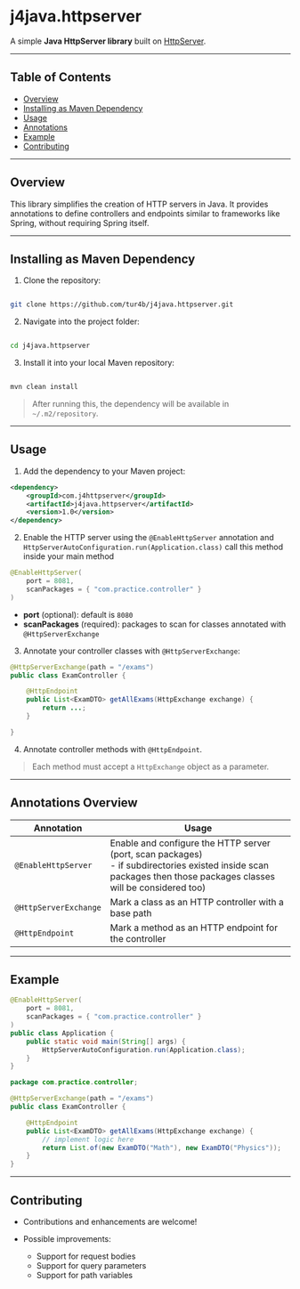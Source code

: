 # j4java.httpserver

A simple **Java HttpServer library** built on [HttpServer](https://docs.oracle.com/javase/8/docs/jre/api/net/httpserver/spec/com/sun/net/httpserver/HttpServer.html).

---

## Table of Contents

* [Overview](#overview)
* [Installing as Maven Dependency](#installing-as-maven-dependency)
* [Usage](#usage)
* [Annotations](#annotations)
* [Example](#example)
* [Contributing](#contributing)

---

## Overview

This library simplifies the creation of HTTP servers in Java. It provides annotations to define controllers and endpoints similar to frameworks like Spring, without requiring Spring itself.

---

## Installing as Maven Dependency

1. Clone the repository:

```bash

git clone https://github.com/tur4b/j4java.httpserver.git
```

2. Navigate into the project folder:

```bash

cd j4java.httpserver
```

3. Install it into your local Maven repository:

```bash

mvn clean install
```

> After running this, the dependency will be available in `~/.m2/repository`.

---

## Usage

1. Add the dependency to your Maven project:

```xml
<dependency>
    <groupId>com.j4httpserver</groupId>
    <artifactId>j4java.httpserver</artifactId>
    <version>1.0</version>
</dependency>
```

2. Enable the HTTP server using the `@EnableHttpServer` annotation and
   `HttpServerAutoConfiguration.run(Application.class)` call this method inside your main method


```java
@EnableHttpServer(
    port = 8081,
    scanPackages = { "com.practice.controller" }
)
```

* **port** (optional): default is `8080`
* **scanPackages** (required): packages to scan for classes annotated with `@HttpServerExchange`

3. Annotate your controller classes with `@HttpServerExchange`:

```java
@HttpServerExchange(path = "/exams")
public class ExamController {

    @HttpEndpoint
    public List<ExamDTO> getAllExams(HttpExchange exchange) {
        return ...;
    }

}
```

4. Annotate controller methods with `@HttpEndpoint`.
  > Each method must accept a `HttpExchange` object as a parameter.

---

## Annotations Overview

| Annotation            | Usage                                                                                                                                                                |
| --------------------- |----------------------------------------------------------------------------------------------------------------------------------------------------------------------|
| `@EnableHttpServer`   | Enable and configure the HTTP server (port, scan packages) <br/>- if subdirectories existed inside scan packages then those packages classes will be considered too) |
| `@HttpServerExchange` | Mark a class as an HTTP controller with a base path                                                                                                                  |
| `@HttpEndpoint`       | Mark a method as an HTTP endpoint for the controller                                                                                                                 |

---

## Example

```java
@EnableHttpServer(
    port = 8081,
    scanPackages = { "com.practice.controller" }
)
public class Application {
    public static void main(String[] args) {
        HttpServerAutoConfiguration.run(Application.class);
    }
}
```

```java
package com.practice.controller;

@HttpServerExchange(path = "/exams")
public class ExamController {

    @HttpEndpoint
    public List<ExamDTO> getAllExams(HttpExchange exchange) {
        // implement logic here
        return List.of(new ExamDTO("Math"), new ExamDTO("Physics"));
    }
}
```

---

## Contributing

* Contributions and enhancements are welcome!
* Possible improvements:

    * Support for request bodies
    * Support for query parameters
    * Support for path variables
